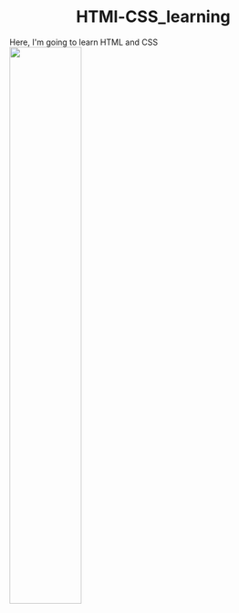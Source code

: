 <h1 align=center>HTMl-CSS_learning</h1>
Here, I'm going to learn HTML and CSS
<img src="https://user-images.githubusercontent.com/124801981/225980719-8d482b19-11ec-42e9-8353-d84338ae266f.jpg", width=50%, align=center>


